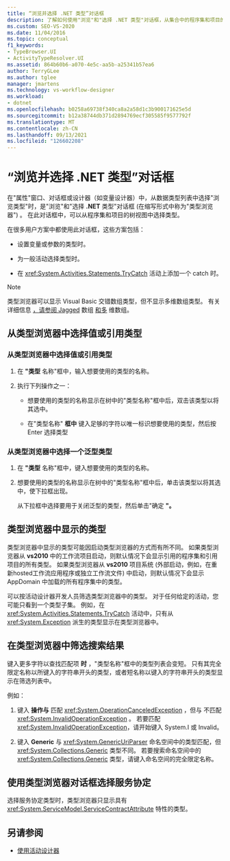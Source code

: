 ```yaml
---
title: “浏览并选择 .NET 类型”对话框
description: 了解如何使用"浏览"和"选择 .NET 类型"对话框，从集合中的程序集和项目的树视图中选择工作流设计器。
ms.custom: SEO-VS-2020
ms.date: 11/04/2016
ms.topic: conceptual
f1_keywords:
- TypeBrowser.UI
- ActivityTypeResolver.UI
ms.assetid: 864b60b6-a070-4e5c-aa5b-a25341b57ea6
author: TerryGLee
ms.author: tglee
manager: jmartens
ms.technology: vs-workflow-designer
ms.workload:
- dotnet
ms.openlocfilehash: b0258a69738f340ca8a2a58d1c3b900171625e5d
ms.sourcegitcommit: b12a38744db371d2894769ecf305585f9577792f
ms.translationtype: MT
ms.contentlocale: zh-CN
ms.lasthandoff: 09/13/2021
ms.locfileid: "126602208"
---
```

# <a name="browse-and-select-a-net-type-dialog-box"></a>“浏览并选择 .NET 类型”对话框

在"属性"窗口、对话框或设计器（如变量设计器）中，从数据类型列表中选择"浏览类型"时，是"浏览"和"选择 **.NET** 类型"对话框 (在缩写形式中称为"类型浏览器") 。 在此对话框中，可以从程序集和项目的树视图中选择类型。

在很多用户方案中都使用此对话框，这些方案包括：

- 设置变量或参数的类型时。

- 为一般活动选择类型时。

- 在 <xref:System.Activities.Statements.TryCatch> 活动上添加一个 catch 时。

> [!NOTE]
> 类型浏览器可以显示 Visual Basic 交错数组类型，但不显示多维数组类型。 有关详细信息 [，请参阅 Jagged](/previous-versions/visualstudio/visual-studio-2008/hkhhsz9t(v=vs.90)) 数组 [和多](/previous-versions/visualstudio/visual-studio-2008/d2de1t93(v=vs.90)) 维数组。

## <a name="selecting-a-value-or-reference-type-from-the-type-browser"></a>从类型浏览器中选择值或引用类型

### <a name="to-select-a-value-or-reference-type-from-the-type-browser"></a>从类型浏览器中选择值或引用类型

1. 在 **"类型** 名称"框中，输入想要使用的类型的名称。

2. 执行下列操作之一：

    - 想要使用的类型的名称显示在树中的"类型名称"框中后，双击该类型以将其选中。

    - 在"类型名称" **框中** 键入足够的字符以唯一标识想要使用的类型，然后按 Enter 选择类型

### <a name="to-select-a-generic-type-from-the-type-browser"></a>从类型浏览器中选择一个泛型类型

1. 在 **"类型** 名称"框中，键入想要使用的类型的名称。

2. 想要使用的类型的名称显示在树中的"类型名称"框中后，单击该类型以将其选中，使下拉框出现。

     从下拉框中选择要用于关闭泛型的类型，然后单击"确定 **"。**

## <a name="types-displayed-in-the-type-browser"></a>类型浏览器中显示的类型

类型浏览器中显示的类型可能因启动类型浏览器的方式而有所不同。 如果类型浏览器从 **vs2010** 中的工作流项目启动，则默认情况下会显示引用的程序集和引用项目的所有类型。 如果类型浏览器从 **vs2010** 项目系统 (外部启动，例如，在重新hosted工作流应用程序或独立工作流文件) 中启动，则默认情况下会显示 AppDomain 中加载的所有程序集中的类型。

可以按活动设计器开发人员筛选类型浏览器中的类型。 对于任何给定的活动，您可能只看到一个类型子集。 例如，在 <xref:System.Activities.Statements.TryCatch> 活动中，只有从 <xref:System.Exception> 派生的类型显示在类型浏览器中。

## <a name="filtering-search-results-in-the-type-browser"></a>在类型浏览器中筛选搜索结果

键入更多字符以查找匹配项 **时** ，"类型名称"框中的类型列表会变短。 只有其完全限定名称以所键入的字符串开头的类型，或者短名称以键入的字符串开头的类型显示在筛选列表中。

例如：

1. 键入 **操作与** 匹配 <xref:System.OperationCanceledException> ，但与 不匹配 <xref:System.InvalidOperationException> 。 若要匹配 <xref:System.InvalidOperationException>，请开始键入 System.I 或 Invalid。

2. 键入 **Generic** 与 <xref:System.GenericUriParser> 命名空间中的类型匹配，但 <xref:System.Collections.Generic> 类型不同。 若要搜索命名空间中的 <xref:System.Collections.Generic> 类型，请键入命名空间的完全限定名称。

## <a name="selecting-a-service-contract-using-the-type-browser-dialog"></a>使用类型浏览器对话框选择服务协定

选择服务协定类型时，类型浏览器只显示具有 <xref:System.ServiceModel.ServiceContractAttribute> 特性的类型。

## <a name="see-also"></a>另请参阅

- [使用活动设计器](control-flow-activity-designers.md)
